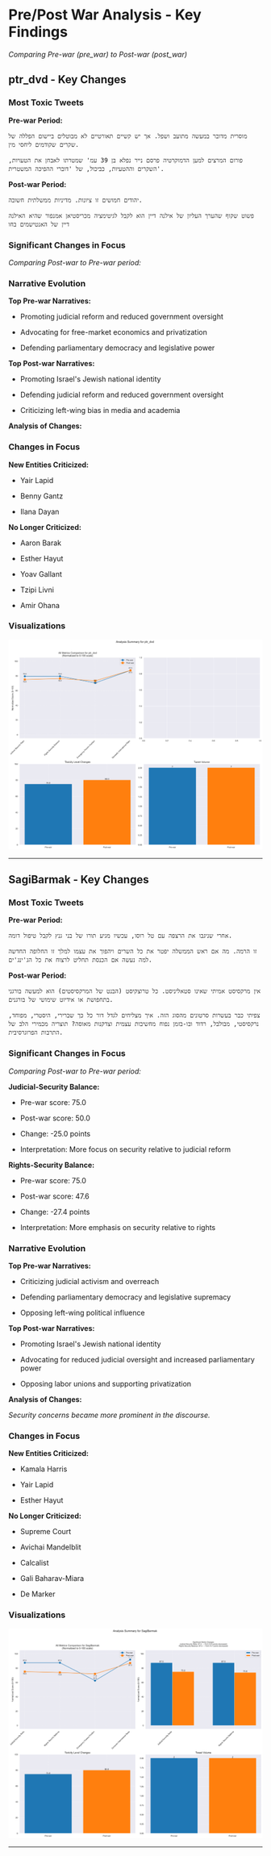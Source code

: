 # Pre/Post War Analysis - Key Findings

*Comparing Pre-war (pre_war) to Post-war (post_war)*


## ptr_dvd - Key Changes


### Most Toxic Tweets


**Pre-war Period:**

```
מוסרית מדובר במעשה מתועב ושפל. אך יש קשיים תאורטיים לא מבוטלים ביישום הפללה של שקרים שקודמים ליחסי מין.
```

```
פורום המרצים למען הדמוקרטיה פרסם נייר נפלא בן 39 עמ' שמטרתו לאבחן את הטעויות, השקרים וההטעיות, כביכול, של 'דוברי ההפיכה המשטרית'.
```


**Post-war Period:**

```
יהודים חמושים זו ציונות. מדיניות ממשלתית חשובה.
```

```
פשוט שקוף שהערך העליון של אילנה דיין הוא לקבל לגיטימציה מכריסטיאן אמנפור שהיא האילנה דיין של האנטישמים בחו
```


### Significant Changes in Focus

*Comparing Post-war to Pre-war period:*



### Narrative Evolution

**Top Pre-war Narratives:**

- Promoting judicial reform and reduced government oversight

- Advocating for free-market economics and privatization

- Defending parliamentary democracy and legislative power


**Top Post-war Narratives:**

- Promoting Israel's Jewish national identity

- Defending judicial reform and reduced government oversight

- Criticizing left-wing bias in media and academia


**Analysis of Changes:**


### Changes in Focus


**New Entities Criticized:**

- Yair Lapid

- Benny Gantz

- Ilana Dayan


**No Longer Criticized:**

- Aaron Barak

- Esther Hayut

- Yoav Gallant

- Tzipi Livni

- Amir Ohana


### Visualizations

![Analysis Summary for ptr_dvd](data\user_analysis\analysis_ptr_dvd_20250112_170536.png)


---


## SagiBarmak - Key Changes


### Most Toxic Tweets


**Pre-war Period:**

```
אחרי שניגבו את הרצפה עם טל רוסו, עכשיו מגיע תורו של בני גנץ לקבל טיפול דומה.
```

```
זו הרמה. מה אם ראש הממשלה יפטר את כל השרים ויהפוך את עצמו למלך זו החלופה החדשה למה נעשה אם הכנסת תחליט לרצוח את כל הג'ינג'ים.
```


**Post-war Period:**

```
אין מרקסיסט אמיתי שאינו סטאליניסט. כל טרוצקיסט (הבנט של המרקסיסטים) הוא למעשה בורגני בתחפושת או אידיוט שימושי של בורגנים.
```

```
צפיתי כבר בעשרות סרטונים מהסוג הזה. איך מצליחים לגדל דור כל כך שברירי, היסטרי, מפוחד, נרקסיסטי, מבולבל, רדוד ובו-בזמן נפוח מחשיבות עצמית וצדקנות מאוסה? תוצריה מכמירי הלב של התרבות הפרוגרסיבית.
```


### Significant Changes in Focus

*Comparing Post-war to Pre-war period:*


**Judicial-Security Balance:**

- Pre-war score: 75.0

- Post-war score: 50.0

- Change: -25.0 points

- Interpretation: More focus on security relative to judicial reform


**Rights-Security Balance:**

- Pre-war score: 75.0

- Post-war score: 47.6

- Change: -27.4 points

- Interpretation: More emphasis on security relative to rights



### Narrative Evolution

**Top Pre-war Narratives:**

- Criticizing judicial activism and overreach

- Defending parliamentary democracy and legislative supremacy

- Opposing left-wing political influence


**Top Post-war Narratives:**

- Promoting Israel's Jewish national identity

- Advocating for reduced judicial oversight and increased parliamentary power

- Opposing labor unions and supporting privatization


**Analysis of Changes:**

*Security concerns became more prominent in the discourse.*



### Changes in Focus


**New Entities Criticized:**

- Kamala Harris

- Yair Lapid

- Esther Hayut


**No Longer Criticized:**

- Supreme Court

- Avichai Mandelblit

- Calcalist

- Gali Baharav-Miara

- De Marker


### Visualizations

![Analysis Summary for SagiBarmak](data\user_analysis\analysis_SagiBarmak_20250112_170538.png)


---

